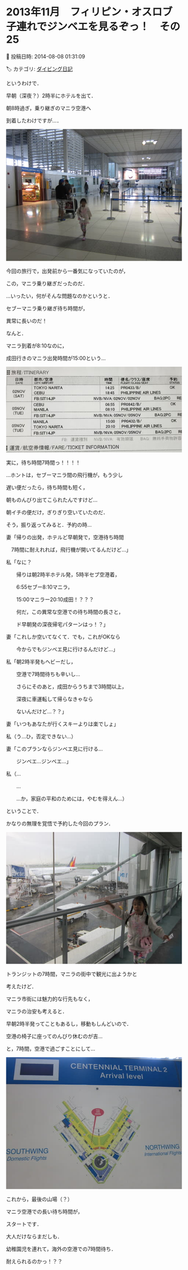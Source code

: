 # 2013年11月　フィリピン・オスロブ　子連れでジンベエを見るぞっ！　その25

📅 投稿日時: 2014-08-08 01:31:09

🏷️ カテゴリ: [ダイビング日記](ce3a7a8d424d112fce83ee85c81a0e344.md)

というわけで．





早朝（深夜？）2時半にホテルを出て．


朝8時過ぎ，乗り継ぎのマニラ空港へ


到着したわけですが…．




![351f65b779972520aaa6af5932119212.jpg](images/351f65b779972520aaa6af5932119212.jpg)




今回の旅行で，出発前から一番気になっていたのが，


この，マニラ乗り継ぎだったのだ．





…いったい，何がそんな問題なのかというと．


セブーマニラ乗り継ぎ待ち時間が，


異常に長いのだ！





なんと．


マニラ到着が8:10なのに，


成田行きのマニラ出発時間が15:00という…




![8d5dc955e5376cbc91351f49249c0766.jpg](images/8d5dc955e5376cbc91351f49249c0766.jpg)




実に，待ち時間7時間っ！！！！





…ホントは，セブーマニラ間の飛行機が，もう少し


遅い便だったら，待ち時間も短く，


朝ものんびり出てこられたんですけど…


朝イチの便だけ，ぎりぎり空いていたのだ．





そう，振り返ってみると．予約の時…





妻「帰りの出発，ホテルど早朝発で，空港待ち時間


　7時間に耐えれれば，飛行機が開いてるんだけど…」





私「なに？


　　帰りは朝2時半ホテル発，5時半セブ空港着，


　　6:55セブー8:10マニラ，


　　15:00マニラー20:10成田！？？？


　　何だ，この異常な空港での待ち時間の長さと，


　　ド早朝発の深夜帰宅パターンはっ！？」





妻「これしか空いてなくて．でも，これがOKなら


　　今からでもジンベエ見に行けるんだけど…」





私「朝2時半発もヘビーだし，


　　空港で7時間待ちも辛いし…


　　さらにそのあと，成田からうちまで3時間以上，


　　深夜に車運転して帰らなきゃなら


　　ないんだけど…？？」





妻「いつもあなたが行くスキーよりは楽でしょ」





私（う…ひ，否定できない…）





妻「このプランならジンベエ見に行ける…


　　ジンベエ…ジンベエ…」





私（…


　　…


　　…か，家庭の平和のためには，やむを得えん…）





ということで．


かなりの無理を覚悟で予約した今回のプラン．




![70fc026ff5f96ae5014caef959dc8f88.jpg](images/70fc026ff5f96ae5014caef959dc8f88.jpg)







トランジットの7時間，マニラの街中で観光に出ようかと


考えたけど．


マニラ市街には魅力的な行先もなく，


マニラの治安も考えると．


早朝2時半発ってこともあるし，移動もしんどいので．


空港の椅子に座ってのんびり休むのが吉…


と，7時間，空港で過ごすことにして…




![d09c405ef3a4f3f696951f6f7af4e7ae.jpg](images/d09c405ef3a4f3f696951f6f7af4e7ae.jpg)







これから，最後の山場（？）


マニラ空港での長い待ち時間が，


スタートです．





大人だけならまだしも．


幼稚園児を連れて，海外の空港での7時間待ち．


耐えられるのかっ！？？
